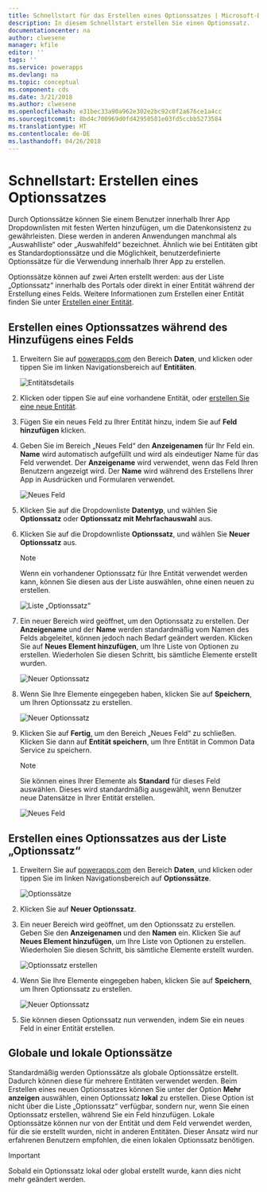 ```yaml
---
title: Schnellstart für das Erstellen eines Optionssatzes | Microsoft-Dokumentation
description: In diesem Schnellstart erstellen Sie einen Optionssatz.
documentationcenter: na
author: clwesene
manager: kfile
editor: ''
tags: ''
ms.service: powerapps
ms.devlang: na
ms.topic: conceptual
ms.component: cds
ms.date: 3/21/2018
ms.author: clwesene
ms.openlocfilehash: e31bec33a90a962e302e2bc92c0f2a676ce1a4cc
ms.sourcegitcommit: 8bd4c700969d0fd42950581e03fd5ccbb5273584
ms.translationtype: HT
ms.contentlocale: de-DE
ms.lasthandoff: 04/26/2018
---
```

# <a name="quickstart-create-an-option-set"></a>Schnellstart: Erstellen eines Optionssatzes

Durch Optionssätze können Sie einem Benutzer innerhalb Ihrer App Dropdownlisten mit festen Werten hinzufügen, um die Datenkonsistenz zu gewährleisten. Diese werden in anderen Anwendungen manchmal als „Auswahlliste“ oder „Auswahlfeld“ bezeichnet. Ähnlich wie bei Entitäten gibt es Standardoptionssätze und die Möglichkeit, benutzerdefinierte Optionssätze für die Verwendung innerhalb Ihrer App zu erstellen.

Optionssätze können auf zwei Arten erstellt werden: aus der Liste „Optionssatz“ innerhalb des Portals oder direkt in einer Entität während der Erstellung eines Felds. Weitere Informationen zum Erstellen einer Entität finden Sie unter [Erstellen einer Entität](data-platform-create-entity.md).

## <a name="creating-an-option-set-while-adding-a-field"></a>Erstellen eines Optionssatzes während des Hinzufügens eines Felds

1. Erweitern Sie auf [powerapps.com](https://web.powerapps.com) den Bereich **Daten**, und klicken oder tippen Sie im linken Navigationsbereich auf **Entitäten**.

    ![Entitätsdetails](./media/data-platform-cds-create-entity/entitylist.png "Entitätsliste")

2. Klicken oder tippen Sie auf eine vorhandene Entität, oder [erstellen Sie eine neue Entität](data-platform-create-entity.md).

3. Fügen Sie ein neues Feld zu Ihrer Entität hinzu, indem Sie auf **Feld hinzufügen** klicken.

4. Geben Sie im Bereich „Neues Feld“ den **Anzeigenamen** für Ihr Feld ein. **Name** wird automatisch aufgefüllt und wird als eindeutiger Name für das Feld verwendet. Der **Anzeigename** wird verwendet, wenn das Feld Ihren Benutzern angezeigt wird. Der **Name** wird während des Erstellens Ihrer App in Ausdrücken und Formularen verwendet.

    ![Neues Feld](./media/data-platform-cds-create-entity/newfieldpanel.png "Bereich „Neues Feld“")

5. Klicken Sie auf die Dropdownliste **Datentyp**, und wählen Sie **Optionssatz** oder **Optionssatz mit Mehrfachauswahl** aus.

6. Klicken Sie auf die Dropdownliste **Optionssatz**, und wählen Sie **Neuer Optionssatz** aus.

    > [!NOTE]
    > Wenn ein vorhandener Optionssatz für Ihre Entität verwendet werden kann, können Sie diesen aus der Liste auswählen, ohne einen neuen zu erstellen.

    ![Liste „Optionssatz“](./media/data-platform-cds-newoptionset/fieldpanel-1.png "Option Set list")

7. Ein neuer Bereich wird geöffnet, um den Optionssatz zu erstellen. Der **Anzeigename** und der **Name** werden standardmäßig vom Namen des Felds abgeleitet, können jedoch nach Bedarf geändert werden. Klicken Sie auf **Neues Element hinzufügen**, um Ihre Liste von Optionen zu erstellen. Wiederholen Sie diesen Schritt, bis sämtliche Elemente erstellt wurden.

    ![Neuer Optionssatz](./media/data-platform-cds-newoptionset/field-optionsetpanel.png "New Option Set")

8. Wenn Sie Ihre Elemente eingegeben haben, klicken Sie auf **Speichern**, um Ihren Optionssatz zu erstellen.

    ![Neuer Optionssatz](./media/data-platform-cds-newoptionset/field-optionsetpanel-values.png "New Option Set")

9. Klicken Sie auf **Fertig**, um den Bereich „Neues Feld“ zu schließen. Klicken Sie dann auf **Entität speichern**, um Ihre Entität in Common Data Service zu speichern.

    > [!NOTE]
    > Sie können eines Ihrer Elemente als **Standard** für dieses Feld auswählen. Dieses wird standardmäßig ausgewählt, wenn Benutzer neue Datensätze in Ihrer Entität erstellen.

    ![Neues Feld](./media/data-platform-cds-newoptionset/fieldpanel-2.png "Bereich „Neues Feld“")

## <a name="creating-an-option-set-from-the-option-set-list"></a>Erstellen eines Optionssatzes aus der Liste „Optionssatz“

1. Erweitern Sie auf [powerapps.com](https://web.powerapps.com) den Bereich **Daten**, und klicken oder tippen Sie im linken Navigationsbereich auf **Optionssätze**.

    ![Optionssätze](./media/data-platform-cds-newoptionset/optionsetlist.png "Liste „Optionssatz“")

2. Klicken Sie auf **Neuer Optionssatz**.

3. Ein neuer Bereich wird geöffnet, um den Optionssatz zu erstellen. Geben Sie den **Anzeigenamen** und den **Namen** ein. Klicken Sie auf **Neues Element hinzufügen**, um Ihre Liste von Optionen zu erstellen. Wiederholen Sie diesen Schritt, bis sämtliche Elemente erstellt wurden.

    ![Optionssatz erstellen](./media/data-platform-cds-newoptionset/optionset-create.png "Option Set Create")

4. Wenn Sie Ihre Elemente eingegeben haben, klicken Sie auf **Speichern**, um Ihren Optionssatz zu erstellen.

    ![Neuer Optionssatz](./media/data-platform-cds-newoptionset/optionset-create-values.png "New Option Set")

5. Sie können diesen Optionssatz nun verwenden, indem Sie ein neues Feld in einer Entität erstellen.

## <a name="global-and-local-option-sets"></a>Globale und lokale Optionssätze

Standardmäßig werden Optionssätze als globale Optionssätze erstellt. Dadurch können diese für mehrere Entitäten verwendet werden. Beim Erstellen eines neuen Optionssatzes können Sie unter der Option **Mehr anzeigen** auswählen, einen Optionssatz **lokal** zu erstellen. Diese Option ist nicht über die Liste „Optionssatz“ verfügbar, sondern nur, wenn Sie einen Optionssatz erstellen, während Sie ein Feld hinzufügen. Lokale Optionssätze können nur von der Entität und dem Feld verwendet werden, für die sie erstellt wurden, nicht in anderen Entitäten. Dieser Ansatz wird nur erfahrenen Benutzern empfohlen, die einen lokalen Optionssatz benötigen.

> [!IMPORTANT]
> Sobald ein Optionssatz lokal oder global erstellt wurde, kann dies nicht mehr geändert werden.
